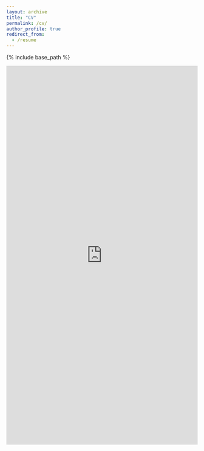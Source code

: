 ```yaml
---
layout: archive
title: "CV"
permalink: /cv/
author_profile: true
redirect_from:
  - /resume
---
```


{% include base_path %}

<iframe src="https://docs.google.com/document/d/1Z9Yrc--5h7TYuxNb4_uT4Nr-H7FG1FAVFE_dewfXa1c/pub?embedded=true" width="100%" height="1000px" style="border:none; overflow:auto;"></iframe>


